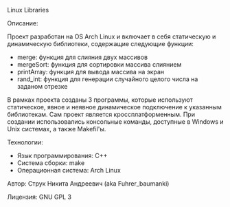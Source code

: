 Linux Libraries

Описание:

Проект разработан на OS Arch Linux и включает в себя статическую и динамическую библиотеки, содержащие следующие функции:
- merge: функция для слияния двух массивов
- mergeSort: функция для сортировки массива слиянием
- printArray: функция для вывода массива на экран
- rand_int: функция для генерации случайного целого числа на заданом отрезке

В рамках проекта созданы 3 программы, которые используют статическое, явное и неявное динамическое подключение к указанным библиотекам.
Сам проект является кроссплатформенным. При создании использовались консольные команды, доступные в Windows и Unix системах, а также Makefil'ы.

Технологии:
- Язык программирования: С++
- Система сборки: make
- Операционная система: Arch Linux

Автор: Струк Никита Андреевич (aka Fuhrer_baumanki)

Лицензия: GNU GPL 3

